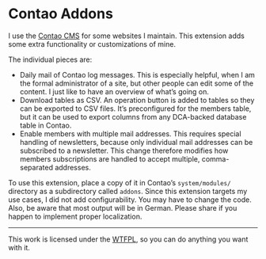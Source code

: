 Contao Addons
=============

I use the [Contao CMS](https://contao.org/) for some websites I maintain. This extension 
adds some extra functionality or customizations of mine.

The individual pieces are:
* Daily mail of Contao log messages. This is especially helpful, when I am the formal
  administrator of a site, but other people can edit some of the content. I just like to
  have an overview of what’s going on.
* Download tables as CSV. An operation button is added to tables so they can be exported to 
  CSV files. It’s preconfigured for the members table, but it can be used to export columns 
  from any DCA-backed database table in Contao.
* Enable members with multiple mail addresses. This requires special handling of 
  newsletters, because only individual mail addresses can be subscribed to a newsletter. 
  This change therefore modifies how members subscriptions are handled to accept multiple, 
  comma-separated addresses.

To use this extension, place a copy of it in Contao’s `system/modules/` directory as a 
subdirectory called `addons`. Since this extension targets my use cases, I did not add 
configurability. You may have to change the code. Also, be aware that most output will be in 
German. Please share if you happen to implement proper localization.

___
This work is licensed under the [WTFPL](http://www.wtfpl.net/), so you can do anything you 
want with it.

